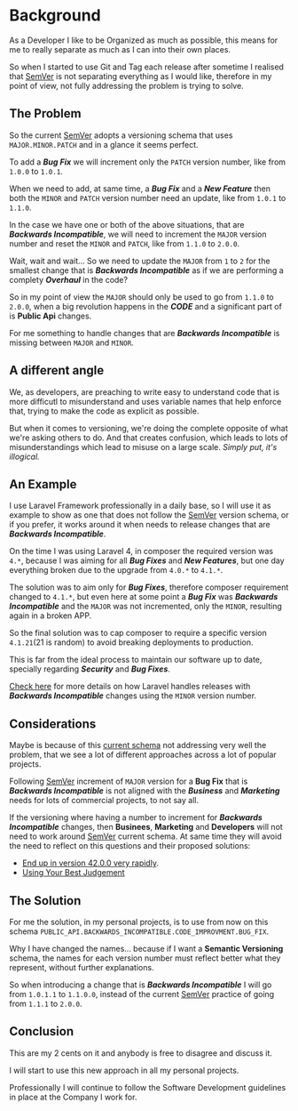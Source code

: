 # Background

As a Developer I like to be Organized as much as possible, this means for me to really separate as much as I can into their own places.

So when I started to use Git and Tag each release after sometime I realised that [SemVer]((http://semver.org/)) is not separating everything as I would like, therefore in my point of view, not fully addressing the problem is trying to solve.


## The Problem

So the current [SemVer]((http://semver.org/)) adopts a versioning schema that uses `MAJOR.MINOR.PATCH` and in a glance it seems perfect.

To add a **_Bug Fix_** we will increment only the `PATCH` version number, like from `1.0.0` to `1.0.1`.

When we need to add, at same time, a **_Bug Fix_** and a **_New Feature_** then both the `MINOR` and `PATCH` version number need an update, like from `1.0.1` to `1.1.0`.

In the case we have one or both of the above situations, that are **_Backwards Incompatible_**, we will need to increment the `MAJOR` version number and reset the `MINOR` and `PATCH`, like from `1.1.0` to `2.0.0`.

Wait, wait and wait... So we need to update the `MAJOR` from `1` to `2` for the smallest change that is **_Backwards Incompatible_** as if we are performing a complety **_Overhaul_** in the code?

So in my point of view the `MAJOR` should only be used to go from `1.1.0` to `2.0.0`, when a big revolution happens in the **_CODE_** and a significant part of is **Public Api** changes.

For me something to handle changes that are **_Backwards Incompatible_** is missing between `MAJOR` and `MINOR`.


## A different angle

We, as developers, are preaching to write easy to understand code that is more difficutl to misunderstand and uses variable names that help enforce that, trying to make the code as explicit as possible. 

But when it comes to versioning, we're doing the complete opposite of what we're asking others to do. And that creates confusion, which leads to lots of misunderstandings which lead to misuse on a large scale. *Simply put, it's illogical.*


## An Example

I use Laravel Framework professionally in a daily base, so I will use it as example to show as one that does not follow the [SemVer]((http://semver.org/)) version schema, or if you prefer, it works around it when needs to release changes that are **_Backwards Incompatible_**.

On the time I was using Laravel 4, in composer the required version was `4.*`, because I was aiming for all **_Bug Fixes_** and **_New Features_**, but one day everything broken due to the upgrade from `4.0.*` to `4.1.*`.

The solution was to aim only for **_Bug Fixes_**, therefore composer requirement changed to `4.1.*`, but even here at some point a **_Bug Fix_** was **_Backwards Incompatible_** and the `MAJOR` was not incremented, only the `MINOR`, resulting again in a broken APP.

So the final solution was to cap composer to require a specific version `4.1.21`(21 is random) to avoid breaking deployments to production.

This is far from the ideal process to maintain our software up to date, specially regarding **_Security_** and **_Bug Fixes_**.

[Check here](https://laravel.com/docs/5.3/upgrade) for more details on how Laravel handles releases with **_Backwards Incompatible_** changes using the `MINOR` version number.


## Considerations

Maybe is because of this [current schema]((http://semver.org/)) not addressing very well the problem, that we see a lot of different approaches across a lot of popular projects.

Following [SemVer]((http://semver.org/)) increment of `MAJOR` version for a **Bug Fix** that is **_Backwards Incompatible_** is not aligned with the **_Business_** and **_Marketing_** needs for lots of commercial projects, to not say all.

If the versioning where having a number to increment for **_Backwards Incompatible_** changes, then **Businees**, **Marketing** and **Developers** will not need to work around [SemVer]((http://semver.org/)) current schema. At same time they will avoid the need to reflect on this questions and their proposed solutions:

* [End up in version 42.0.0 very rapidly](https://github.com/mojombo/semver/blob/master/semver.md#if-even-the-tiniest-backwards-incompatible-changes-to-the-public-api-require-a-major-version-bump-wont-i-end-up-at-version-4200-very-rapidly).
* [Using Your Best Judgement](https://github.com/mojombo/semver/blob/master/semver.md#what-if-i-inadvertently-alter-the-public-api-in-a-way-that-is-not-compliant-with-the-version-number-change-ie-the-code-incorrectly-introduces-a-major-breaking-change-in-a-patch-release)


## The Solution

For me the solution, in my personal projects, is to use from now on this schema `PUBLIC_API.BACKWARDS_INCOMPATIBLE.CODE_IMPROVMENT.BUG_FIX`.

Why I have changed the names... because if I want a **Semantic Versioning** schema, the names for each version number must reflect better what they represent, without further explanations.

So when introducing a change that is **_Backwards Incompatible_** I will go from `1.0.1.1` to `1.1.0.0`, instead of the current [SemVer]((http://semver.org/)) practice of going from `1.1.1` to `2.0.0`.


## Conclusion

This are my 2 cents on it and anybody is free to disagree and discuss it.

I will start to use this new approach in all my personal projects.

Professionally I will continue to follow the Software Development guidelines in place at the Company I work for.
